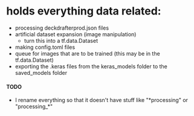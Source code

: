 # holds everything data related:
- processing deckdrafterprod.json files
- artificial dataset expansion (image manipulation)
    - turn this into a tf.data.Dataset
- making config.toml files
- queue for images that are to be trained (this may be in the tf.data.Dataset)
- exporting the .keras files from the keras_models folder to the saved_models folder

#### TODO
- I rename everything so that it doesn't have stuff like "\*processing" or "processing_\*"
